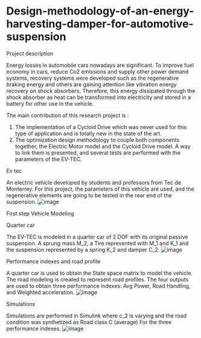 # Design-methodology-of-an-energy-harvesting-damper-for-automotive-suspension



Project description 


Energy losses in automobile cars nowadays are significant. To improve fuel economy in cars, reduce Co2 emissions and supply other power demand systems, recovery systems were developed such as the regenerative braking energy and others are gaining attention like vibration energy recovery on shock absorbers. Therefore, this energy dissipated through the shock absorber as heat can be transformed into electricity and stored in a battery for other use in the vehicle. 



The main contribution of this research project is :
1. The implementation of a Cycloid Drive which was never used for this type of application and is totally new in the state of the art.
2. The optimization design methodology to couple both components together, the Electric Motor model and the Cycloid Drive model. A way to link them is presented, and several tests are performed with the parameters of the EV-TEC.


Ev tec

An electric vehicle developed by students and professors from Tec de Monterrey.
For this project, the parameters of this vehicle are used, and the regenerative elements are going to be tested in the rear end of the suspension.
![image](https://github.com/KevinAGarcia/Design-methodology-of-an-energy-harvesting-damper-for-automotive-suspension/assets/113644566/93510b3a-d6c7-4bee-a0d0-e4834dd041e2)



First step
Vehicle Modeling

Quarter car

The EV-TEC is modeled in a quarter car of 2 DOF with its original passive suspension. A sprung mass M_2, a Tire represented with M_1 and K_1 and the suspension represented by a spring K_2 and damper C_2.
![image](https://github.com/KevinAGarcia/Design-methodology-of-an-energy-harvesting-damper-for-automotive-suspension/assets/113644566/d7230f71-b917-4897-be0e-2e1cbe3bb201)


Performance indexes and road profile

A quarter car is used to obtain the State space matrix to model the vehicle. The road modeling is created to represent road profiles. The four outputs are used to obtain three performance indexes: Avg Power, Road Handling, and Weighted acceleration.
![image](https://github.com/KevinAGarcia/Design-methodology-of-an-energy-harvesting-damper-for-automotive-suspension/assets/113644566/bf35b93e-d5b6-49d9-9066-24a78b19adc3)



Simulations

Simulations are performed in Simulink where c_2 is varying and the road condition was synthetized as Road class C (average) For the three performance indexes.
![image](https://github.com/KevinAGarcia/Design-methodology-of-an-energy-harvesting-damper-for-automotive-suspension/assets/113644566/6827501c-a25a-46b8-aff3-701112ae2829)


